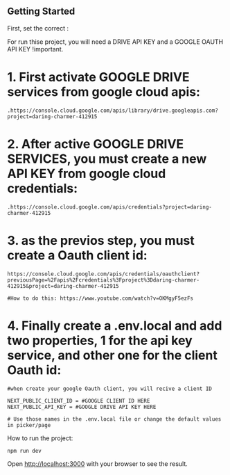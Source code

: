 
## Getting Started

First, set the correct :

For run thise project, you will need a DRIVE API KEY and a GOOGLE OAUTH API KEY !important.

# 1. First activate GOOGLE DRIVE services from google cloud apis:
    .https://console.cloud.google.com/apis/library/drive.googleapis.com?project=daring-charmer-412915

# 2. After active GOOGLE DRIVE SERVICES, you must create a new API KEY from google cloud credentials:  
    .https://console.cloud.google.com/apis/credentials?project=daring-charmer-412915

# 3. as the previos step, you must create a Oauth client id: 
    https://console.cloud.google.com/apis/credentials/oauthclient?previousPage=%2Fapis%2Fcredentials%3Fproject%3Ddaring-charmer-412915&project=daring-charmer-412915

    #How to do this: https://www.youtube.com/watch?v=OKMgyF5ezFs

# 4. Finally create a .env.local and add two properties, 1 for the api key service, and other one for the client Oauth id:  

    #when create your google Oauth client, you will recive a client ID

    NEXT_PUBLIC_CLIENT_ID = #GOOGLE CLIENT ID HERE
    NEXT_PUBLIC_API_KEY = #GOOGLE DRIVE API KEY HERE

    # Use those names in the .env.local file or change the default values in picker/page 


How to run the project:

```bash
npm run dev

```

Open [http://localhost:3000](http://localhost:3000) with your browser to see the result.


